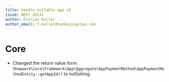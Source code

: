 ```yaml
---
title: handle nullable app id
issue: NEXT-34131
author: Florian Keller
author_email: f.keller@haokeyingxiao.com
---
```

# Core
* Changed the return value form `Shopware\Core\Framework\App\Aggregate\AppPaymentMethod\AppPaymentMethodEntity::getAppId()` to null|string.

